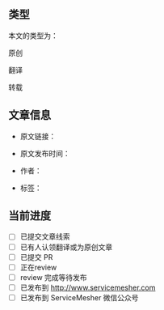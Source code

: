 ## 类型

本文的类型为：

原创

翻译

转载

## 文章信息

- 原文链接：

- 原文发布时间：

- 作者：

- 标签：

## 当前进度

- [ ] 已提交文章线索
- [ ] 已有人认领翻译或为原创文章
- [ ] 已提交 PR
- [ ] 正在review
- [ ] review 完成等待发布
- [ ] 已发布到 http://www.servicemesher.com
- [ ] 已发布到 ServiceMesher 微信公众号